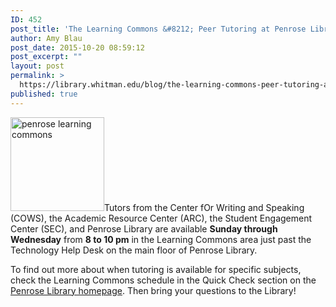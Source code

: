 ```yaml
---
ID: 452
post_title: 'The Learning Commons &#8212; Peer Tutoring at Penrose Library'
author: Amy Blau
post_date: 2015-10-20 08:59:12
post_excerpt: ""
layout: post
permalink: >
  https://library.whitman.edu/blog/the-learning-commons-peer-tutoring-at-penrose-library/
published: true
---
```

<img class="alignleft wp-image-453 size-thumbnail" src="https://library.whitman.edu/blog/wp-content/uploads/sites/4/2015/10/penroselearningcommons-150x150.png" alt="penrose learning commons" width="150" height="150" />Tutors from the Center fOr Writing and Speaking (COWS), the Academic Resource Center (ARC), the Student Engagement Center (SEC), and Penrose Library are available <b>Sunday through Wednesday</b> from <b>8 to 10 pm</b> in the Learning Commons area just past the Technology Help Desk on the main floor of Penrose Library.

To find out more about when tutoring is available for specific subjects, check the Learning Commons schedule in the Quick Check section on the <a href="https://library.whitman.edu/">Penrose Library homepage</a>. Then bring your questions to the Library!

&nbsp;